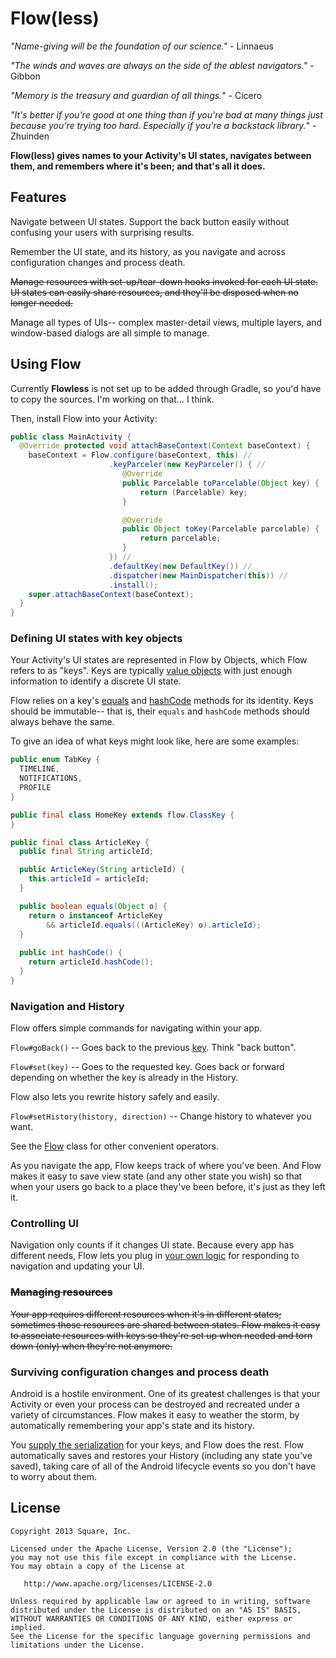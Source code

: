 # Flow(less)

_"Name-giving will be the foundation of our science."_ - Linnaeus

_"The winds and waves are always on the side of the ablest navigators."_ - Gibbon

_"Memory is the treasury and guardian of all things._" - Cicero

_"It's better if you're good at one thing than if you're bad at many things just because you're trying too hard. Especially if you're a backstack library._" - Zhuinden

**Flow(less) gives names to your Activity's UI states, navigates between them, and remembers where it's been; and that's all it does.**

## Features

Navigate between UI states. Support the back button easily without confusing your users with surprising results.

Remember the UI state, and its history, as you navigate and across configuration changes and process death.

~~Manage resources with set-up/tear-down hooks invoked for each UI state. UI states can easily share resources, and they'll be disposed when no longer needed.~~

Manage all types of UIs-- complex master-detail views, multiple layers, and window-based dialogs are all simple to manage.


## Using Flow

Currently **Flowless** is not set up to be added through Gradle, so you'd have to copy the sources.
I'm working on that... I think.

Then, install Flow into your Activity:

```java
public class MainActivity {
  @Override protected void attachBaseContext(Context baseContext) {
    baseContext = Flow.configure(baseContext, this) //
                      .keyParceler(new KeyParceler() { //
                         @Override
                         public Parcelable toParcelable(Object key) {
                             return (Parcelable) key;
                         }

                         @Override
                         public Object toKey(Parcelable parcelable) {
                             return parcelable;
                         }
                      }) //
                      .defaultKey(new DefaultKey()) //
                      .dispatcher(new MainDispatcher(this)) //
                      .install();
    super.attachBaseContext(baseContext);
  }
}
```

### Defining UI states with key objects

Your Activity's UI states are represented in Flow by Objects, which Flow refers to as "keys". Keys are typically [value objects][valueobject] with just enough information to identify a discrete UI state.

Flow relies on a key's [equals][equals] and [hashCode][hashcode] methods for its identity. Keys should be immutable-- that is, their `equals` and `hashCode` methods should always behave the same.

To give an idea of what keys might look like, here are some examples:

```java
public enum TabKey {
  TIMELINE,
  NOTIFICATIONS,
  PROFILE
}

public final class HomeKey extends flow.ClassKey {
}

public final class ArticleKey {
  public final String articleId;

  public ArticleKey(String articleId) {
    this.articleId = articleId;
  }

  public boolean equals(Object o) {
    return o instanceof ArticleKey
        && articleId.equals(((ArticleKey) o).articleId);
  }
  
  public int hashCode() {
    return articleId.hashCode();
  }
}
```


### Navigation and History
Flow offers simple commands for navigating within your app.

`Flow#goBack()` -- Goes back to the previous [key][keys]. Think "back button".

`Flow#set(key)` -- Goes to the requested key. Goes back or forward depending on whether the key is already in the History.

Flow also lets you rewrite history safely and easily.

`Flow#setHistory(history, direction)` -- Change history to whatever you want.

See the [Flow](https://github.com/Zhuinden/flowless/blob/master/flow/src/main/java/flow/Flow.java) class for other convenient operators.

As you navigate the app, Flow keeps track of where you've been. And Flow makes it easy to save view state (and any other state you wish) so that when your users go back to a place they've been before, it's just as they left it.

### Controlling UI
Navigation only counts if it changes UI state. Because every app has different needs, Flow lets you plug in [your own logic](https://github.com/Zhuinden/flowless/blob/master/flow/src/main/java/flow/Dispatcher.java) for responding to navigation and updating your UI.

### ~~Managing resources~~
~~Your app requires different resources when it's in different states; sometimes those resources are shared between states. Flow makes it easy to associate resources with keys so they're set up when needed and torn down (only) when they're not anymore.~~

### Surviving configuration changes and process death
Android is a hostile environment. One of its greatest challenges is that your Activity or even your process can be destroyed and recreated under a variety of circumstances. Flow makes it easy to weather the storm, by automatically remembering your app's state and its history. 

You [supply the serialization](https://github.com/Zhuinden/flowless/blob/master/flow/src/main/java/flow/KeyParceler.java) for your keys, and Flow does the rest. Flow  automatically saves and restores your History (including any state you've saved), taking care of all of the Android lifecycle events so you don't have to worry about them.


## License

    Copyright 2013 Square, Inc.

    Licensed under the Apache License, Version 2.0 (the "License");
    you may not use this file except in compliance with the License.
    You may obtain a copy of the License at

       http://www.apache.org/licenses/LICENSE-2.0

    Unless required by applicable law or agreed to in writing, software
    distributed under the License is distributed on an "AS IS" BASIS,
    WITHOUT WARRANTIES OR CONDITIONS OF ANY KIND, either express or implied.
    See the License for the specific language governing permissions and
    limitations under the License.

[equals]: http://developer.android.com/reference/java/lang/Object.html#equals(java.lang.Object)
[hashcode]: http://developer.android.com/reference/java/lang/Object.html#hashCode()
[keys]: #defining-ui-states-with-key-objects
[valueobject]: https://en.wikipedia.org/wiki/Value_object
